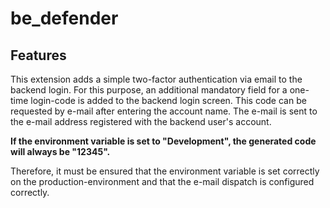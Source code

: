 # be_defender

## Features
This extension adds a simple two-factor authentication via email to the backend login.
For this purpose, an additional mandatory field for a one-time login-code is added to the backend login screen.
This code can be requested by e-mail after entering the account name.
The e-mail is sent to the e-mail address registered with the backend user's account.

**If the environment variable is set to "Development", the generated code will always be "12345".**

Therefore, it must be ensured that the environment variable is set correctly on the production-environment and that the e-mail dispatch is configured correctly.

